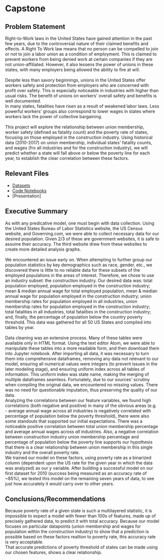 # Capstone

## Problem Statement

Right-to-Work laws in the United States have gained attention in the past few years, due to the controversial nature of their claimed benefits and effects. A Right To Work law means that no person can be compelled to join or not to join a labor union as a condition of employment. This is claimed to prevent workers from being denied work at certain companies if they are not union-affiliated. However, it also lessens the power of unions in these states, with many employers being allowed the ability to fire at will.     
<br>
Despite less than savory beginnings, unions in the United States offer workers safety and protection from employers who are concerned with profit over safety. This is especially noticeable in industries with higher than usual risks. The benefit of unions on workers' overall safety and benefits is well documented.    
In many states, fatalities have risen as a result of weakened labor laws. Less powerful workers' groups also correspond to lower wages in states where workers lack the power of collective bargaining.    
<br>
This project will explore the relationship between union membership, worker safety (defined as fatality count) and the poverty rate of states, focusing on those employed in the construction industry. Using historical data (2010-2017) on union membership, individual states' fatality counts, and wages (fro all industries and for the construction industry), we will predict whether a state will fall above or below the poverty line for each year, to establish the clear correlation between these factors.

## Relevant Files

* [Datasets](https://github.com/rows317/Capstone1/tree/master/Data)
* [Code Notebooks](https://github.com/rows317/Capstone1/tree/master/code)
* [Presentation]

## Executive Summary

As with any predicative model, one must begin with data collection. Using the United States Bureau of Labor Statistics website, the US Census website, and Governing.com, we were able to collect necessary data for our desired population. Given 2/3 of these are government websites, it is safe to assume their accuracy. The third website drew from these websites to create more detailed analysis graphs.<br>    
We encountered an issue early on. When attempting to further group our population statistics by key demographics such as race, gender, etc., we discovered there is little to no reliable data for these subsets of the employed populations in the areas of interest. Therefore, we chose to use an industry subset: the construction industry. Our desired data was: total population employed, population employed in the construction industry; mean & median annual wage for total employed population, mean & median annual wage for population employed in the construction industry; union membership rates for population employed in all industries, union membership rates for population employed in the construction industry; total fatalities in all industries, total fatalities in the construction industry; and, finally, the percentage of population below the country poverty threshold. This data was gathered for all 50 US States and compiled into tables by year. <br>  
Data cleaning was an extensive process. Many of these tables were available only in HTML format. Using the text editor Atom, we were able to manipulate these tables into a more readable form, and then download them into Jupyter notebook. After importing all data, it was necessary to turn them into comprehensive dataframes, removing any data not relevant to our model, ensuring all numerical values were integers (to prevent issues in the later modeling stage), and ensuring uniform index across all tables of information. This uniform index was state name, making the merging of multiple dataframes seamless. Fortunately, due to our sources' scrutiny when compiling the original data, we encountered no missing values. There was no need for questionable imputation, thus preserving the quality of our data.
<br>
Analyzing the correlations between our feature variables, we found high correlations (both negative and positive) in many of the obvious areas (e.g. - average annual wage across all industries is negatively correlated with percentage of population below the poverty threshold), there were also some standouts that supported our initial expectations. There was a noticeable positive correlation between total union membership percentage and average annual wages across *all* industries. Also, a negative correlation between construction industry union membership percentage and percentage of population below the poverty line supports our hypothesis that there is a clear relationship between union membership in this single industry and the overall poverty rate.
<br>
We trained our model on these factors, using poverty rate as a binarized column (dependent upon the US rate for the given year in which the data was analyzed) as our y variable. After building a successful model on our first dataset for 2010 (success being measured as an accuracy rate of ~85%), we tested this model on the remaining seven years of data, to see just how accurately it would carry over to other years.

## Conclusions/Recommendations

Because poverty rate of a given state is such a multilayered statistic, it is impossible to expect a model with fewer than 100s of features, made up of precisely gathered data, to predict it with total accuracy. Because our model focuses on particular datapoints (union membership and wages for population within the construction industry) to show that a prediction is possible based on these factors realtion to poverty rate, this accuracy rate is very acceptable.    
That accurate predictions of poverty threshold of states can be made using our chosen features, shows a clear relationship.

